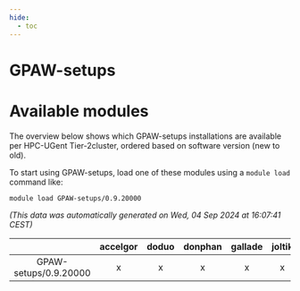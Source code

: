 ```yaml
---
hide:
  - toc
---
```


GPAW-setups
===========

# Available modules


The overview below shows which GPAW-setups installations are available per HPC-UGent Tier-2cluster, ordered based on software version (new to old).

To start using GPAW-setups, load one of these modules using a `module load` command like:

```shell
module load GPAW-setups/0.9.20000
```

*(This data was automatically generated on Wed, 04 Sep 2024 at 16:07:41 CEST)*  

| |accelgor|doduo|donphan|gallade|joltik|shinx|skitty|
| :---: | :---: | :---: | :---: | :---: | :---: | :---: | :---: |
|GPAW-setups/0.9.20000|x|x|x|x|x|-|x|
